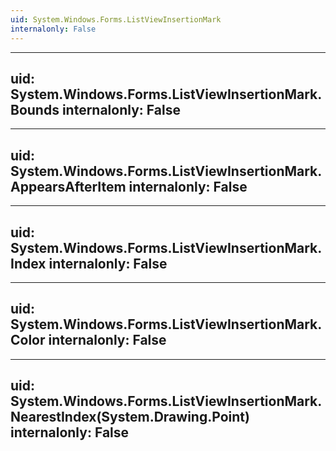 ```yaml
---
uid: System.Windows.Forms.ListViewInsertionMark
internalonly: False
---
```


---
uid: System.Windows.Forms.ListViewInsertionMark.Bounds
internalonly: False
---

---
uid: System.Windows.Forms.ListViewInsertionMark.AppearsAfterItem
internalonly: False
---

---
uid: System.Windows.Forms.ListViewInsertionMark.Index
internalonly: False
---

---
uid: System.Windows.Forms.ListViewInsertionMark.Color
internalonly: False
---

---
uid: System.Windows.Forms.ListViewInsertionMark.NearestIndex(System.Drawing.Point)
internalonly: False
---
